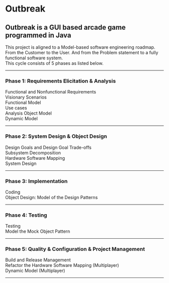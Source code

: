 # Outbreak
## Outbreak is a GUI based arcade game programmed in Java

This project is aligned to a Model-based software engineering roadmap. From the Customer to the User. And from the Problem statement to a fully functional software system. <br /> 
This cycle consists of 5 phases as listed below.
__________________________________________

### Phase 1: Requirements Elicitation & Analysis 
Functional and Nonfunctional Requirements <br />
Visionary Scenarios <br />
Functional Model <br />
Use cases <br />
Analysis Object Model <br />
Dynamic Model <br />
_________________________________________

### Phase 2: System Design & Object Design
Design Goals and Design Goal Trade-offs <br />
Subsystem Decomposition <br />
Hardware Software Mapping <br />
System Design <br />
_________________________________________

### Phase 3: Implementation
Coding <br />
Object Design: Model of the Design Patterns <br />
_________________________________________

### Phase 4: Testing 
Testing <br />
Model the Mock Object Pattern <br />
_________________________________________

### Phase 5: Quality & Configuration & Project Management
Build and Release Management <br />
Refactor the Hardware Software Mapping (Multiplayer) <br />
Dynamic Model (Multiplayer) <br />
_________________________________________
